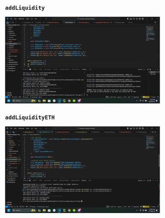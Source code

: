 ## `addLiquidity` 

![addLiquidity Function](images/addLiquidity.png)

## `addLiquidityETH`

![addLiquidityETH](images/addLiquidityETH.png)